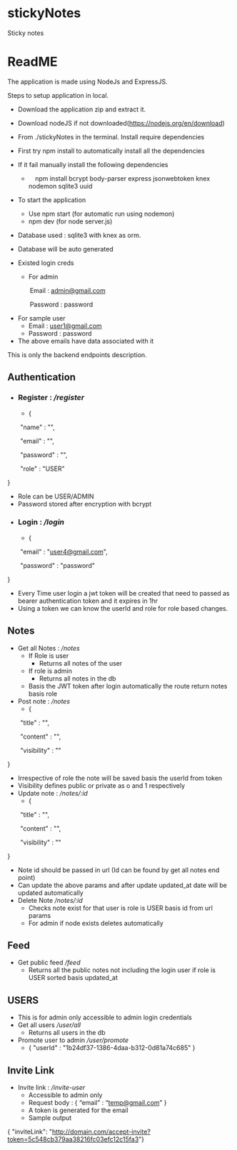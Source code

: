 # stickyNotes
Sticky notes
# <a name="_l9a5qokprd00"></a>ReadME
The application is made using NodeJs and ExpressJS.

Steps to setup application in local.

- Download the application zip and extract it.
- Download nodeJS if not downloaded(<https://nodejs.org/en/download>)
- From ./stickyNotes in the terminal. Install require dependencies
- First try npm install to automatically install all the dependencies
- If it fail manually install the following dependencies
  - `  `npm install bcrypt body-parser express jsonwebtoken knex nodemon sqlite3 uuid 
- To start the application
  - Use npm start (for automatic run using nodemon)
  - npm dev (for node  server.js)

- Database used : sqlite3 with knex as orm.
- Database will be auto generated
- Existed login creds
  - For admin

`		`Email :  <admin@gmail.com>

`		`Password : password

- For sample user
  - Email : <user1@gmail.com>
  - Password : password
- The above emails have data associated with it



This is only the backend endpoints description.
## <a name="_hn8n5larm5fw"></a>Authentication
- ### <a name="_ped2xk27xeo6"></a>Register : */register*
  - {

`    `"name"   : "",

`    `"email" : "",

`    `"password" : "",

`    `"role" : "USER"  

}

- Role can be USER/ADMIN
- Password stored after encryption with bcrypt
- ### <a name="_z8o96lcysywo"></a>Login : */login*
  - {

`    `"email" : "user4@gmail.com",

`    `"password" : "password"

}

- Every Time user login a jwt token will be created that need to passed as bearer authentication token and it expires in 1hr
- Using a token we can know the userId and role for role based changes.


## <a name="_kaqn7kah1vz0"></a>Notes
- Get all Notes :   */notes*
  - If Role is user 
    - Returns all notes of the user
  - If role is admin
    - Returns all notes in the db
  - Basis the JWT token after login automatically the route return notes basis role
- Post note : */notes*
  - {

`    `"title" : "",

`    `"content" : "",

`    `"visibility" : ""

}

- Irrespective of role the note will be saved basis the userId from token
- Visibility defines public or private  as o and 1 respectively
- Update note : */notes/:id*
  - {

`    `"title" : "",

`    `"content" : "",

`    `"visibility" : ""

}

- Note id should be passed in url (Id can be found by get all notes end point)
- Can update the above params and after update updated\_at date will be updated automatically
- Delete Note  */notes/:id* 
  - Checks note exist for that user is role is USER basis id from url params
  - For admin if node exists deletes automatically
## <a name="_jw4sg3jy9jg3"></a>Feed
- Get public feed  */feed*
  - Returns all the public notes not including the login user if role is USER sorted basis updated\_at 

## <a name="_r10lfl7fnk1x"></a>USERS
- This is for admin only accessible to admin login credentials
- Get all users */user/all*
  - Returns all users in the db
- Promote user to admin */user/promote*   
  - { "userId" : "1b24df37-1386-4daa-b312-0d81a74c685" }
## <a name="_eti9pewd65s3"></a>Invite Link
- Invite link : */invite-user*
  - Accessible to admin only 
  - Request body :   { “email” : “<temp@gmail.com>” }
  - A token is generated for the email 
  - Sample output

{   "inviteLink": "<http://domain.com/accept-invite?token=5c548cb379aa38216fc03efc12c15fa3>"}

